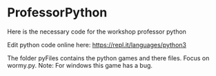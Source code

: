 # ProfessorPython
Here is the necessary code for the workshop professor python 

Edit python code online here: https://repl.it/languages/python3

The folder pyFiles contains the python games and there files. Focus on wormy.py. Note: For windows this game has a bug.
